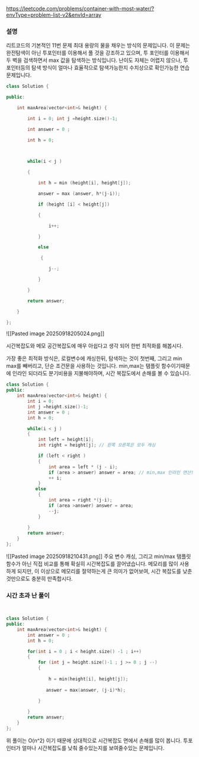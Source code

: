 https://leetcode.com/problems/container-with-most-water/?envType=problem-list-v2&envId=array

### 설명 
리트코드의 기본적인 11번 문제 최대 용량의 물을 채우는 방식의 문제입니다. 이 문제는 완전탐색이 아닌 투포인터를 이용해서 풀 것을 강조하고 있으며, 투 포인터를 이용해서 두 벽을 검색하면서 max 값을 탐색하는 방식입니다. 
난이도 자체는 어렵지 않으나, 투포인터등의 탐색 방식이 얼마나 효율적으로 탐색가능한지 수치상으로 확인가능한 연습문제입니다. 

```cpp
class Solution {

public:

    int maxArea(vector<int>& height) {

        int i = 0; int j =height.size()-1;

        int answer = 0 ;

        int h = 0;

  

        while(i < j )

        {

            int h = min (height[i], height[j]);

            answer = max (answer, h*(j-i));

            if (height [i] < height[j])

            {

                i++;

            }

            else

             {

                j--;

            }

        }

        return answer;

    }

};
```

![[Pasted image 20250918205024.png]]

시간복잡도와 메모 공간복잡도에 매우 아쉽다고 생각 되어 한번 최적화를 해봅시다. 

가장 좋은 최적화 방식은, 로컬변수에 캐싱한뒤, 탐색하는 것이 첫번째, 그리고 min max를 빼버리고, 단순 조건문을 사용하는 것입니다. min,max는 탬플릿 함수이기때문에 인라인 되더라도 분기비용을 지불해야하며, 시간 복잡도에서 손해를 볼 수 있습니다.

```cpp
class Solution {
public:
    int maxArea(vector<int>& height) {
        int i = 0; 
        int j =height.size()-1; 
        int answer = 0 ;
        int h = 0; 

        while(i < j )
        { 
            int left = height[i];
            int right = height[j]; // 왼쪽 오른쪽은 모두 캐싱 

            if (left < right )
            { 
                int area = left * (j - i); 
                if (area > answer) answer = area; // min,max 인라인 연산보다는 직접 비교 연산. 
                ++ i; 
            }
           else 
            {
                int area = right *(j-i); 
                if (area >answer) answer = area; 
                --j;
            }
           
        }
        return answer; 
    }
};
```

![[Pasted image 20250918210431.png]]
주요 변수 캐싱, 그리고 min/max 탬플릿 함수가 아닌 직접 비교를 통해 확실히 시간복잡도를 끌어냈습니다. 메모리를 많이 사용하게 되지만, 이 이상으로 메모리를 절약하는게 큰 의미가 없어보여, 시간 복잡도를 낮춘 것만으로도 충분히 만족합시다.

### 시간 초과 난 풀이


```cpp


class Solution {
public:
    int maxArea(vector<int>& height) {
        int answer = 0 ;
        int h = 0; 

        for(int i = 0 ; i < height.size() -1 ; i++)
        {
            for (int j = height.size()-1 ; j >= 0 ; j --)
            { 
               
                h = min(height[i], height[j]);
                
               answer = max(answer, (j-i)*h);

            }
            
        }
        return answer; 
    }
};

```

위 풀이는 O(n^2) 이기 때문에 상대적으로 시간복잡도 면에서 손해를 많이 봅니다. 투포인터가 얼마나 시간복잡도를 낮춰 줄수있는지를 보여줄수있는 문제입니다. 